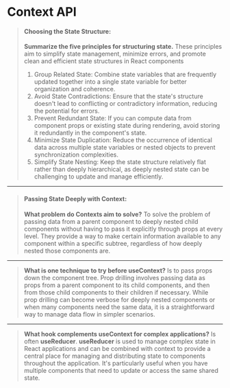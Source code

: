 # Context API

>#### Choosing the State Structure:
>
>**Summarize the five principles for structuring state.**
These principles aim to simplify state management, minimize errors, and promote clean and efficient state structures in React components
>1. Group Related State: Combine state variables that are frequently updated together into a single state variable for better organization and coherence.
>2. Avoid State Contradictions: Ensure that the state's structure doesn't lead to conflicting or contradictory information, reducing the potential for errors.
>3. Prevent Redundant State: If you can compute data from component props or existing state during rendering, avoid storing it redundantly in the component's state.
>4. Minimize State Duplication: Reduce the occurrence of identical data across multiple state variables or nested objects to prevent synchronization complexities.
>5. Simplify State Nesting: Keep the state structure relatively flat rather than deeply hierarchical, as deeply nested state can be challenging to update and manage efficiently.
---

>#### Passing State Deeply with Context:
>
>**What problem do Contexts aim to solve?**
> To solve the problem of passing data from a parent component to deeply nested child components without having to pass it explicitly through props at every level. They provide a way to make certain information available to any component within a specific subtree, regardless of how deeply nested those components are.
---

>**What is one technique to try before useContext?**
>Is to pass props down the component tree. Prop drilling involves passing data as props from a parent component to its child components, and then from those child components to their children if necessary. While prop drilling can become verbose for deeply nested components or when many components need the same data, it is a straightforward way to manage data flow in simpler scenarios.

---

>**What hook complements useContext for complex applications?**
> Is often **useReducer**. **useReducer** is used to manage complex state in React applications and can be combined with context to provide a central place for managing and distributing state to components throughout the application. It's particularly useful when you have multiple components that need to update or access the same shared state.
